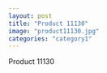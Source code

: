 ```yaml
---
layout: post
title: "Product 11130"
image: "product11130.jpg"
categories: "category1"
---
```

Product 11130
